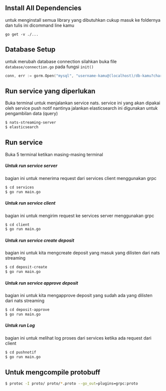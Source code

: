 ## Install All Dependencies
untuk menginstall semua library yang dibutuhkan cukup masuk ke foldernya dan tulis ini dicommand line kamu
```
go get -v ./...
```

## Database Setup
untuk merubah database connection silahkan buka file `database/connection.go` pada fungsi `init()`
```go
conn, err := gorm.Open("mysql", "username-kamu@(localhost)/db-kamu?charset=utf8&parseTime=True&loc=Local")
```

## Run service yang diperlukan
Buka terminal untuk menjalankan service nats. service ini yang akan dipakai oleh service push notif nantinya
jalankan elasticsearch ini digunakan untuk pengambilan data (query) 
```bash
$ nats-streaming-server
$ elasticsearch
```

## Run service
Buka 5 terminal ketikan masing-masing terminal

##### Untuk run service server
bagian ini untuk menerima request dari services client menggunakan grpc
```bash
$ cd services
$ go run main.go
```

##### Untuk run service client
bagian ini untuk mengirim request ke services server menggunakan grpc
```bash
$ cd client
$ go run main.go
```

##### Untuk run service create deposit
bagian ini untuk kita mengcreate deposit yang masuk yang dilisten dari nats streaming
```bash
$ cd deposit-create
$ go run main.go
```

##### Untuk run service approve deposit
bagian ini untuk kita mengapprove deposit yang sudah ada yang dilisten dari nats streaming
```bash
$ cd deposit-approve
$ go run main.go
```

##### Untuk run Log
bagian ini untuk melihat log proses dari services ketika ada request dari client
```bash
$ cd pushnotif
$ go run main.go
```
## Untuk mengcompile protobuff
```bash
$ protoc -I proto/ proto/*.proto --go_out=plugins=grpc:proto
```